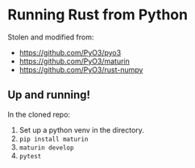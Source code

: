 # Running Rust from Python

Stolen and modified from:
* <https://github.com/PyO3/pyo3>
* <https://github.com/PyO3/maturin>
* <https://github.com/PyO3/rust-numpy>

## Up and running!
In the cloned repo:
1. Set up a python venv in the directory.
1. `pip install maturin`
1. `maturin develop`
1. `pytest`
